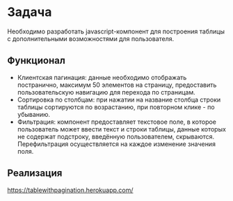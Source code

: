 # Задача
Необходимо разработать javascript-компонент для построения таблицы с дополнительными возможностями для пользователя. 

## Функционал
* Клиентская пагинация: данные необходимо отображать постранично, максимум 50 элементов на страницу, предоставить пользовательскую навигацию для перехода по страницам. 
* Сортировка по столбцам: при нажатии на название столбца строки таблицы сортируются по возрастанию, при повторном клике - по убыванию.
* Фильтрация: компонент предоставляет текстовое поле, в которое пользователь может ввести текст и строки таблицы, данные которых не содержат подстроку, введённую пользователем, скрываются. Перефильтрация осуществляется на каждое изменение значения поля.

## Реализация
https://tablewithpagination.herokuapp.com/
 

